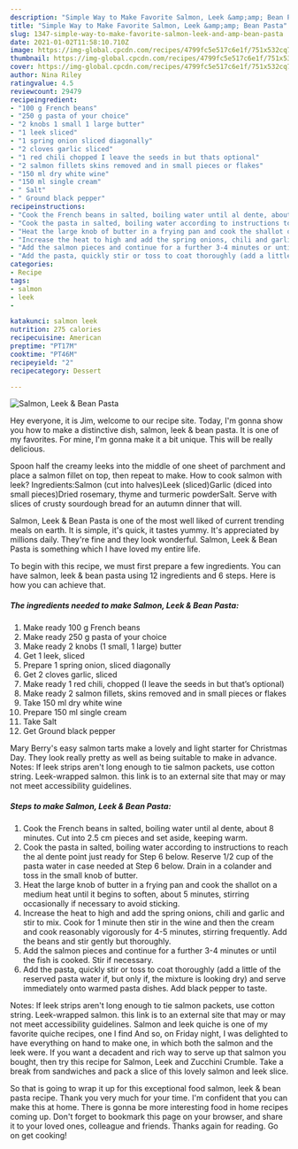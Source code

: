 ```yaml
---
description: "Simple Way to Make Favorite Salmon, Leek &amp;amp; Bean Pasta"
title: "Simple Way to Make Favorite Salmon, Leek &amp;amp; Bean Pasta"
slug: 1347-simple-way-to-make-favorite-salmon-leek-and-amp-bean-pasta
date: 2021-01-02T11:58:10.710Z
image: https://img-global.cpcdn.com/recipes/4799fc5e517c6e1f/751x532cq70/salmon-leek-bean-pasta-recipe-main-photo.jpg
thumbnail: https://img-global.cpcdn.com/recipes/4799fc5e517c6e1f/751x532cq70/salmon-leek-bean-pasta-recipe-main-photo.jpg
cover: https://img-global.cpcdn.com/recipes/4799fc5e517c6e1f/751x532cq70/salmon-leek-bean-pasta-recipe-main-photo.jpg
author: Nina Riley
ratingvalue: 4.5
reviewcount: 29479
recipeingredient:
- "100 g French beans"
- "250 g pasta of your choice"
- "2 knobs 1 small 1 large butter"
- "1 leek sliced"
- "1 spring onion sliced diagonally"
- "2 cloves garlic sliced"
- "1 red chili chopped I leave the seeds in but thats optional"
- "2 salmon fillets skins removed and in small pieces or flakes"
- "150 ml dry white wine"
- "150 ml single cream"
- " Salt"
- " Ground black pepper"
recipeinstructions:
- "Cook the French beans in salted, boiling water until al dente, about 8 minutes. Cut into 2.5 cm pieces and set aside, keeping warm."
- "Cook the pasta in salted, boiling water according to instructions to reach the al dente point just ready for Step 6 below. Reserve 1/2 cup of the pasta water in case needed at Step 6 below. Drain in a colander and toss in the small knob of butter."
- "Heat the large knob of butter in a frying pan and cook the shallot on a medium heat until it begins to soften, about 5 minutes, stirring occasionally if necessary to avoid sticking."
- "Increase the heat to high and add the spring onions, chili and garlic and stir to mix. Cook for 1 minute then stir in the wine and then the cream and cook reasonably vigorously for 4-5 minutes, stirring frequently. Add the beans and stir gently but thoroughly."
- "Add the salmon pieces and continue for a further 3-4 minutes or until the fish is cooked. Stir if necessary."
- "Add the pasta, quickly stir or toss to coat thoroughly (add a little of the reserved pasta water if, but only if, the mixture is looking dry) and serve immediately onto warmed pasta dishes. Add black pepper to taste."
categories:
- Recipe
tags:
- salmon
- leek
- 

katakunci: salmon leek  
nutrition: 275 calories
recipecuisine: American
preptime: "PT17M"
cooktime: "PT46M"
recipeyield: "2"
recipecategory: Dessert

---
```



![Salmon, Leek &amp; Bean Pasta](https://img-global.cpcdn.com/recipes/4799fc5e517c6e1f/751x532cq70/salmon-leek-bean-pasta-recipe-main-photo.jpg)

Hey everyone, it is Jim, welcome to our recipe site. Today, I'm gonna show you how to make a distinctive dish, salmon, leek &amp; bean pasta. It is one of my favorites. For mine, I'm gonna make it a bit unique. This will be really delicious.

Spoon half the creamy leeks into the middle of one sheet of parchment and place a salmon fillet on top, then repeat to make. How to cook salmon with leek? Ingredients:Salmon (cut into halves)Leek (sliced)Garlic (diced into small pieces)Dried rosemary, thyme and turmeric powderSalt. Serve with slices of crusty sourdough bread for an autumn dinner that will.

Salmon, Leek &amp; Bean Pasta is one of the most well liked of current trending meals on earth. It is simple, it's quick, it tastes yummy. It's appreciated by millions daily. They're fine and they look wonderful. Salmon, Leek &amp; Bean Pasta is something which I have loved my entire life.


To begin with this recipe, we must first prepare a few ingredients. You can have salmon, leek &amp; bean pasta using 12 ingredients and 6 steps. Here is how you can achieve that.

<!--inarticleads1-->

##### The ingredients needed to make Salmon, Leek &amp; Bean Pasta:

1. Make ready 100 g French beans
1. Make ready 250 g pasta of your choice
1. Make ready 2 knobs (1 small, 1 large) butter
1. Get 1 leek, sliced
1. Prepare 1 spring onion, sliced diagonally
1. Get 2 cloves garlic, sliced
1. Make ready 1 red chili, chopped (I leave the seeds in but that’s optional)
1. Make ready 2 salmon fillets, skins removed and in small pieces or flakes
1. Take 150 ml dry white wine
1. Prepare 150 ml single cream
1. Take  Salt
1. Get  Ground black pepper


Mary Berry&#39;s easy salmon tarts make a lovely and light starter for Christmas Day. They look really pretty as well as being suitable to make in advance. Notes: If leek strips aren&#39;t long enough to tie salmon packets, use cotton string. Leek-wrapped salmon. this link is to an external site that may or may not meet accessibility guidelines. 

<!--inarticleads2-->

##### Steps to make Salmon, Leek &amp; Bean Pasta:

1. Cook the French beans in salted, boiling water until al dente, about 8 minutes. Cut into 2.5 cm pieces and set aside, keeping warm.
1. Cook the pasta in salted, boiling water according to instructions to reach the al dente point just ready for Step 6 below. Reserve 1/2 cup of the pasta water in case needed at Step 6 below. Drain in a colander and toss in the small knob of butter.
1. Heat the large knob of butter in a frying pan and cook the shallot on a medium heat until it begins to soften, about 5 minutes, stirring occasionally if necessary to avoid sticking.
1. Increase the heat to high and add the spring onions, chili and garlic and stir to mix. Cook for 1 minute then stir in the wine and then the cream and cook reasonably vigorously for 4-5 minutes, stirring frequently. Add the beans and stir gently but thoroughly.
1. Add the salmon pieces and continue for a further 3-4 minutes or until the fish is cooked. Stir if necessary.
1. Add the pasta, quickly stir or toss to coat thoroughly (add a little of the reserved pasta water if, but only if, the mixture is looking dry) and serve immediately onto warmed pasta dishes. Add black pepper to taste.


Notes: If leek strips aren&#39;t long enough to tie salmon packets, use cotton string. Leek-wrapped salmon. this link is to an external site that may or may not meet accessibility guidelines. Salmon and leek quiche is one of my favorite quiche recipes, one I find And so, on Friday night, I was delighted to have everything on hand to make one, in which both the salmon and the leek were. If you want a decadent and rich way to serve up that salmon you bought, then try this recipe for Salmon, Leek and Zucchini Crumble. Take a break from sandwiches and pack a slice of this lovely salmon and leek slice. 

So that is going to wrap it up for this exceptional food salmon, leek &amp; bean pasta recipe. Thank you very much for your time. I'm confident that you can make this at home. There is gonna be more interesting food in home recipes coming up. Don't forget to bookmark this page on your browser, and share it to your loved ones, colleague and friends. Thanks again for reading. Go on get cooking!
